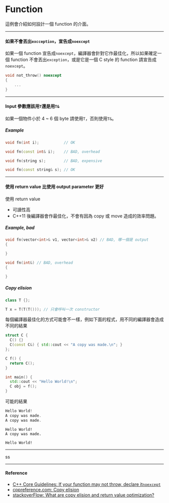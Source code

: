 # Function

這例會介紹如何設計一個 function 的介面。

---

#### 如果不會丟出`excception`，宣告成`noexcept`

如果一個 function 宣告成`noexcept`，編譯器會針對它作最佳化，所以如果確定一個 function 不會丟出`exception`，或是它是一個 C style 的 function 請宣告成`noexcept`。

```cpp
void not_throw() noexcept
{
    ...
}
```

---

#### Input 參數應該用`T`還是用`T&`

如果一個物件小於 4 ~ 6 個 byte 請使用`T`，否則使用`T&`。

##### Example

```cpp
void fn(int i);           // OK

void fn(const int& i);    // BAD, overhead

void fn(string s);        // BAD, expensive

void fn(const string& s); // OK
```

---

#### 使用 return value 比使用 output parameter 更好

使用 return value

* 可讀性高
* C++11 後編譯器會作最佳化，不會有因為 copy 或 move 造成的效率問題。

##### Example, bad

```cpp
void fn(vector<int>& v1, vector<int>& v2) // BAD, 哪一個是 output
{

}

void fn(int&) // BAD, overhead
{

}
```

##### Copy elision

```cpp
class T {};

T x = T(T(T())); // 只會呼叫一次 constructor
```

每個編譯器最佳化的方式可能會不一樣，例如下面的程式，用不同的編譯器會造成不同的結果

```cpp
struct C {
  C() {}
  C(const C&) { std::cout << "A copy was made.\n"; }
};

C f() {
  return C();
}

int main() {
  std::cout << "Hello World!\n";
  C obj = f();
}
```

可能的結果

```cpp
Hello World! 
A copy was made. 
A copy was made. 
```

```
Hello World! 
A copy was made. 
```

```
Hello World! 
```

---

ss

---

#### Reference

* [C++ Core Guidelines: If your function may not throw, declare it`noexcept`](https://github.com/isocpp/CppCoreGuidelines/blob/master/CppCoreGuidelines.md#Rf-noexcept)
* [cppreference.com: Copy elision](http://en.cppreference.com/w/cpp/language/copy_elision)
* [stackoverFlow: What are copy elision and return value optimization?  ](https://stackoverflow.com/questions/12953127/what-are-copy-elision-and-return-value-optimization)



